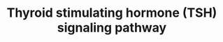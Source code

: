 ---
annotations:
- id: PW:0001200
  parent: signaling pathway
  type: Pathway Ontology
  value: thyroid-stimulating hormone signaling pathway
authors:
- Drrenugoel
- Khanspers
- Ddigles
- MaintBot
- Mkutmon
- AlexanderPico
- Zari
- MirellaKalafati
- L Dupuis
- DeSl
- Egonw
- Eweitz
- Jwdietrich
citedin:
- link: PMC5445375
  title: Pre-silencing of genes involved in the electron transport chain (ETC) pathway
    is associated with responsiveness to abatacept in rheumatoid arthritis (2017)
- link: PMC3830942
  title: A Signaling Network of Thyroid-Stimulating Hormone (2013)
description: Human thyroid-stimulating hormone (TSH) is a glycoprotein hormone secreted
  from the anterior pituitary lobe, which plays an important physiological role in
  the regulation of the hypothalamus-pituitary-thyroid axis by stimulating production
  and secretion of the thyroid hormone from the thyroid gland and – on a longer time
  scale – growth and differentiation of thyrocytes. TSH binds to TSH receptor which
  is a member of the G protein-coupled receptor superfamily of integral membrane proteins.
  TSH exerts its action through various signaling cascades such as cAMP cascade and
  the phospholipase C beta-mediated inositol phosphate generation. Further, it will
  give signaling to NF-kappa B, mitogen activated protein kinases, protein kinase
  C modules.    NetPath (http://www.netpath.org) is a collaborative project between
  PandeyLab at Johns Hopkins University (http://pandeylab.igm.jhmi.edu) and the Institute
  of Bioinformatics (http://www.ibioinformatics.org).  If you use this pathway, please
  cite the NetPath website until the pathway is published.  Proteins on this pathway
  have targeted assays available via the [https://assays.cancer.gov/available_assays?wp_id=WP2032
  CPTAC Assay Portal]
last-edited: 2021-12-24
ndex: b4324b64-8b63-11eb-9e72-0ac135e8bacf
organisms:
- Homo sapiens
redirect_from:
- /index.php/Pathway:WP2032
- /instance/WP2032
- /instance/WP2032_rr122774
revision: r122774
schema-jsonld:
- '@context': https://schema.org/
  '@id': https://wikipathways.github.io/pathways/WP2032.html
  '@type': Dataset
  creator:
    '@type': Organization
    name: WikiPathways
  description: Human thyroid-stimulating hormone (TSH) is a glycoprotein hormone secreted
    from the anterior pituitary lobe, which plays an important physiological role
    in the regulation of the hypothalamus-pituitary-thyroid axis by stimulating production
    and secretion of the thyroid hormone from the thyroid gland and – on a longer
    time scale – growth and differentiation of thyrocytes. TSH binds to TSH receptor
    which is a member of the G protein-coupled receptor superfamily of integral membrane
    proteins. TSH exerts its action through various signaling cascades such as cAMP
    cascade and the phospholipase C beta-mediated inositol phosphate generation. Further,
    it will give signaling to NF-kappa B, mitogen activated protein kinases, protein
    kinase C modules.    NetPath (http://www.netpath.org) is a collaborative project
    between PandeyLab at Johns Hopkins University (http://pandeylab.igm.jhmi.edu)
    and the Institute of Bioinformatics (http://www.ibioinformatics.org).  If you
    use this pathway, please cite the NetPath website until the pathway is published.  Proteins
    on this pathway have targeted assays available via the [https://assays.cancer.gov/available_assays?wp_id=WP2032
    CPTAC Assay Portal]
  keywords:
  - ADCY2
  - ADCY3
  - AKT1
  - APEX1
  - BRAF
  - CCND3
  - CCNE1
  - CDK2
  - CDK4
  - CDKN1B
  - CGA
  - CREB1
  - GNA12
  - GNA13
  - GNAI1
  - GNAI2
  - GNAI3
  - GNAO1
  - GNAQ
  - GNAS
  - GNB1
  - GNG2
  - HRAS
  - JAK1
  - JAK2
  - KCNIP3
  - MAP2K1
  - MAP2K3
  - MAP2K6
  - MAPK1
  - MAPK14
  - MAPK3
  - MTOR
  - MYL12B
  - PDE4D
  - PDPK1
  - PIK3CA
  - PIK3R1
  - PIK3R2
  - PLCB1
  - PLD1
  - PRKCZ
  - RAF1
  - RALGDS
  - RAP1A
  - RAP1B
  - RAP1GAP
  - RB1
  - RHOA
  - RPS6
  - RPS6KA1
  - RPS6KB1
  - SCRIB
  - SRC
  - 'STAT1 '
  - STAT3
  - TSHB
  - TSHR
  license: CC0
  name: Thyroid stimulating hormone (TSH) signaling pathway
seo: CreativeWork
title: Thyroid stimulating hormone (TSH) signaling pathway
wpid: WP2032
---